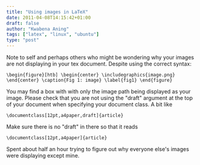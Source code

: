 ```yaml
---
title: "Using images in LaTeX"
date: 2011-04-08T14:15:42+01:00
draft: false
author: "Kwabena Aning"
tags: ["latex", "linux", "ubuntu"]
type: "post"
---
```


Note to self and perhaps others who might be wondering why your images are not displaying in your tex document. Despite using the correct syntax:

`
    \begin{figure}[htb]
        \begin{center}
            \includegraphics{image.png}
        \end{center}
        \caption{Fig 1: image}
        \label{fig1}
    \end{figure}
`

You may find a box with with only the image path being displayed as your image. Please check that you are not using the "draft" argument at the top of your document when specifying your document class. A bit like

    \documentclass[12pt,a4paper,draft]{article}


Make sure there is no "draft" in there so that it reads

    \documentclass[12pt,a4paper]{article}


Spent about half an hour trying to figure out why everyone else's images were displaying except mine.

